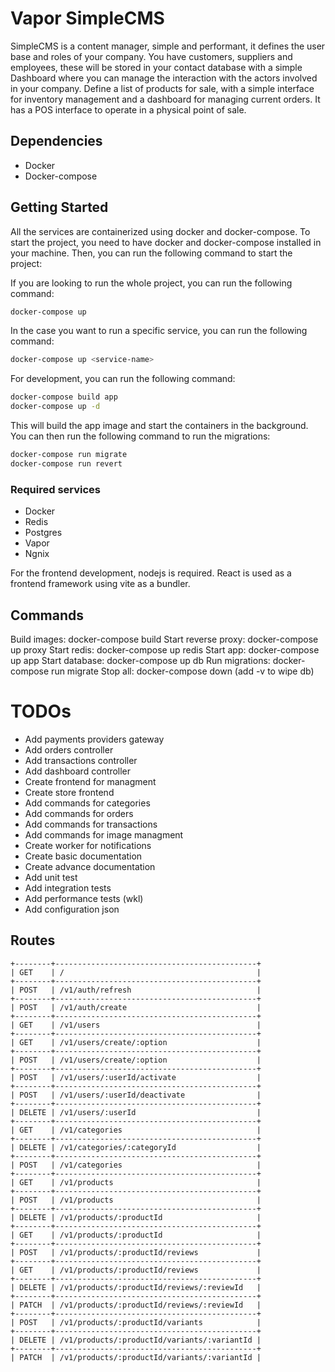 # Vapor SimpleCMS

SimpleCMS is a content manager, simple and performant, it defines the user base and roles of your company. You have customers, suppliers and employees, these will be stored in your contact database with a simple Dashboard where you can manage the interaction with the actors involved in your company. Define a list of products for sale, with a simple interface for inventory management and a dashboard for managing current orders. It has a POS interface to operate in a physical point of sale.

## Dependencies

- Docker
- Docker-compose

## Getting Started

All the services are containerized using docker and docker-compose. To start the project, you need to have docker and docker-compose installed in your machine. Then, you can run the following command to start the project:

If you are looking to run the whole project, you can run the following command:

```bash
docker-compose up
```

In the case you want to run a specific service, you can run the following command:

```bash
docker-compose up <service-name>
```

For development, you can run the following command:

```bash
docker-compose build app
docker-compose up -d
```

This will build the app image and start the containers in the background. You can then run the following command to run the migrations:

```bash
docker-compose run migrate
docker-compose run revert
```

### Required services

- Docker
- Redis
- Postgres
- Vapor
- Ngnix

For the frontend development, nodejs is required. React is used as a frontend framework using vite as a bundler.

## Commands

Build images: docker-compose build
Start reverse proxy: docker-compose up proxy
Start redis: docker-compose up redis
Start app: docker-compose up app
Start database: docker-compose up db
Run migrations: docker-compose run migrate
Stop all: docker-compose down (add -v to wipe db)

# TODOs
 - Add payments providers gateway 
 - Add orders controller 
 - Add transactions controller 
 - Add dashboard controller 
 - Create frontend for managment
 - Create store frontend 
 - Add commands for categories
 - Add commands for orders 
 - Add commands for transactions
 - Add commands for image managment 
 - Create worker for notifications
 - Create basic documentation
 - Create advance documentation
 - Add unit test
 - Add integration tests
 - Add performance tests (wkl)
 - Add configuration json 

## Routes

```
+--------+---------------------------------------------+
| GET    | /                                           |
+--------+---------------------------------------------+
| POST   | /v1/auth/refresh                            |
+--------+---------------------------------------------+
| POST   | /v1/auth/create                             |
+--------+---------------------------------------------+
| GET    | /v1/users                                   |
+--------+---------------------------------------------+
| GET    | /v1/users/create/:option                    |
+--------+---------------------------------------------+
| POST   | /v1/users/create/:option                    |
+--------+---------------------------------------------+
| POST   | /v1/users/:userId/activate                  |
+--------+---------------------------------------------+
| POST   | /v1/users/:userId/deactivate                |
+--------+---------------------------------------------+
| DELETE | /v1/users/:userId                           |
+--------+---------------------------------------------+
| GET    | /v1/categories                              |
+--------+---------------------------------------------+
| DELETE | /v1/categories/:categoryId                  |
+--------+---------------------------------------------+
| POST   | /v1/categories                              |
+--------+---------------------------------------------+
| GET    | /v1/products                                |
+--------+---------------------------------------------+
| POST   | /v1/products                                |
+--------+---------------------------------------------+
| DELETE | /v1/products/:productId                     |
+--------+---------------------------------------------+
| GET    | /v1/products/:productId                     |
+--------+---------------------------------------------+
| POST   | /v1/products/:productId/reviews             |
+--------+---------------------------------------------+
| GET    | /v1/products/:productId/reviews             |
+--------+---------------------------------------------+
| DELETE | /v1/products/:productId/reviews/:reviewId   |
+--------+---------------------------------------------+
| PATCH  | /v1/products/:productId/reviews/:reviewId   |
+--------+---------------------------------------------+
| POST   | /v1/products/:productId/variants            |
+--------+---------------------------------------------+
| DELETE | /v1/products/:productId/variants/:variantId |
+--------+---------------------------------------------+
| PATCH  | /v1/products/:productId/variants/:variantId |

```

